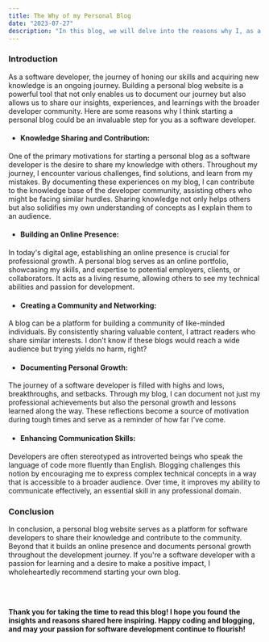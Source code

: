 ```yaml
---
title: The Why of my Personal Blog
date: "2023-07-27"
description: "In this blog, we will delve into the reasons why I, as a fellow developer, decided to create my personal blog and why you should consider doing the same."
---
```

### Introduction
As a software developer, the journey of honing our skills and acquiring new knowledge is an ongoing journey. Building a personal blog website is a powerful tool that not only enables us to document our journey but also allows us to share our insights, experiences, and learnings with the broader developer community. Here are some reasons why I think starting a personal blog could be an invaluable step for you as a software developer.

- #### Knowledge Sharing and Contribution:
One of the primary motivations for starting a personal blog as a software developer is the desire to share my knowledge with others. Throughout my journey, I encounter various challenges, find solutions, and learn from my mistakes. By documenting these experiences on my blog, I can contribute to the knowledge base of the developer community, assisting others who might be facing similar hurdles. Sharing knowledge not only helps others but also solidifies my own understanding of concepts as I explain them to an audience.

- #### Building an Online Presence:
In today's digital age, establishing an online presence is crucial for professional growth. A personal blog serves as an online portfolio, showcasing my skills, and expertise to potential employers, clients, or collaborators. It acts as a living resume, allowing others to see my technical abilities and passion for development.

- #### Creating a Community and Networking:
A blog can be a platform for building a community of like-minded individuals. By consistently sharing valuable content, I attract readers who share similar interests. I don't know if these blogs would reach a wide audience but trying yields no harm, right?

- #### Documenting Personal Growth:
The journey of a software developer is filled with highs and lows, breakthroughs, and setbacks. Through my blog, I can document not just my professional achievements but also the personal growth and lessons learned along the way. These reflections become a source of motivation during tough times and serve as a reminder of how far I've come.

- #### Enhancing Communication Skills:
Developers are often stereotyped as introverted beings who speak the language of code more fluently than English. Blogging challenges this notion by encouraging me to express complex technical concepts in a way that is accessible to a broader audience. Over time, it improves my ability to communicate effectively, an essential skill in any professional domain.

### Conclusion
In conclusion, a personal blog website serves as a platform for software developers to share their knowledge and contribute to the community. Beyond that it builds an online presence and documents personal growth throughout the development journey. If you're a software developer with a passion for learning and a desire to make a positive impact, I wholeheartedly recommend starting your own blog.

<br/>
<br/>

**Thank you for taking the time to read this blog! I hope you found the insights and reasons shared here inspiring. Happy coding and blogging, and may your passion for software development continue to flourish!**